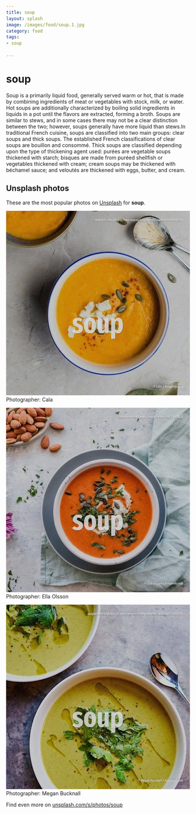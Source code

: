 ```yaml
---
title: soup
layout: splash
image: /images/food/soup.1.jpg
category: food
tags:
- soup

---
```

# soup

Soup is a primarily liquid food, generally served warm or hot, that is made by combining  ingredients of meat or vegetables with stock, milk, or water. Hot soups are additionally characterized by boiling solid ingredients in liquids in a pot until the  flavors are extracted, forming a broth. Soups are similar to stews, and in some cases there may not be a clear distinction between the two;  however, soups generally have more liquid  than stews.In traditional French cuisine, soups are  classified into two main groups: clear soups and thick soups. The established French classifications of clear soups are bouillon and consommé. Thick soups are classified depending upon the type of thickening agent used: purées are vegetable  soups thickened with starch; bisques are made from puréed shellfish or vegetables thickened with  cream; cream soups may be thickened with béchamel sauce; and veloutés are thickened with eggs,  butter, and cream. 

 
## Unsplash photos
These are the most popular photos on [Unsplash](https://unsplash.com) for **soup**.
 
![soup](/images/food/soup.1.jpg)
Photographer:  Cala
 
![soup](/images/food/soup.2.jpg)
Photographer:  Ella Olsson
 
![soup](/images/food/soup.3.jpg)
Photographer:  Megan Bucknall
 
Find even more on [unsplash.com/s/photos/soup](https://unsplash.com/s/photos/soup)
 
